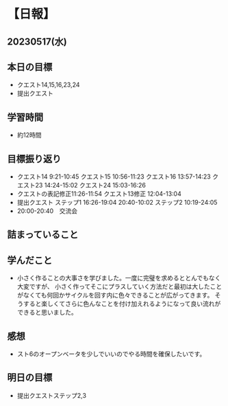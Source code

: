 # 【日報】
## 20230517(水)
## 本日の目標
- クエスト14,15,16,23,24
- 提出クエスト

## 学習時間
- 約12時間

## 目標振り返り
- クエスト14 9:21-10:45 クエスト15 10:56-11:23 クエスト16 13:57-14:23 クエスト23 14:24-15:02 クエスト24 15:03-16:26
- クエストの表記修正11:26-11:54 クエスト13修正 12:04-13:04
- 提出クエスト ステップ1 16:26-19:04 20:40-10:02 ステップ2 10:19-24:05
- 20:00-20:40　交流会

## 詰まっていること

## 学んだこと
- 小さく作ることの大事さを学びました。一度に完璧を求めるととんでもなく大変ですが、
小さく作ってそこにプラスしていく方法だと最初は大したことがなくても何回かサイクルを回す内に色々できることが広がってきます。
そうすると楽しくてさらに色んなことを付け加えれるようになって良い流れができると思いました。

## 感想
- スト6のオープンベータを少しでいいのでやる時間を確保したいです。

## 明日の目標
- 提出クエストステップ2,3



